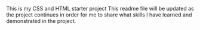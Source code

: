 This is my CSS and HTML starter project
This readme file will be updated as the project continues in order for me to share what skills I have learned and demonstrated in the project.